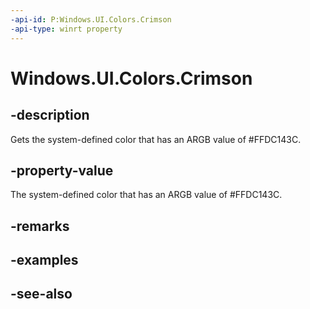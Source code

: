 ```yaml
---
-api-id: P:Windows.UI.Colors.Crimson
-api-type: winrt property
---
```


<!-- Property syntax
public Windows.UI.Color Crimson { get; }
-->

# Windows.UI.Colors.Crimson

## -description

Gets the system-defined color that has an ARGB value of #FFDC143C.



## -property-value

The system-defined color that has an ARGB value of #FFDC143C.

## -remarks

## -examples

## -see-also
